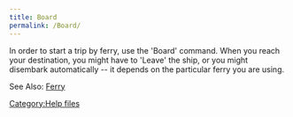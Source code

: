 ```yaml
---
title: Board
permalink: /Board/
---
```


In order to start a trip by ferry, use the 'Board' command. When you
reach your destination, you might have to 'Leave' the ship, or you might
disembark automatically -- it depends on the particular ferry you are
using.

See Also: [Ferry](Ferry "wikilink")

[Category:Help files](Category:Help_files "wikilink")